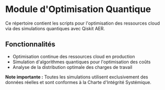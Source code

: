# Module d'Optimisation Quantique

Ce répertoire contient les scripts pour l'optimisation des ressources cloud via des simulations quantiques avec Qiskit AER.

## Fonctionnalités

- Optimisation continue des ressources cloud en production
- Simulation d'algorithmes quantiques pour l'optimisation des coûts
- Analyse de la distribution optimale des charges de travail

**Note importante :** Toutes les simulations utilisent exclusivement des données réelles et sont conformes à la Charte d'Intégrité Systémique.